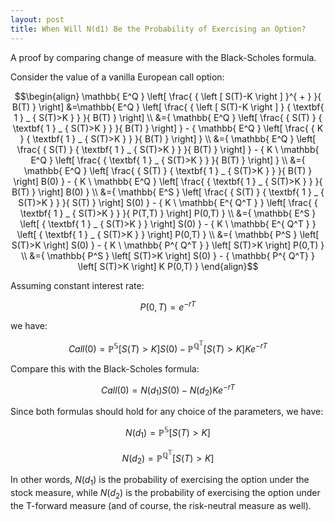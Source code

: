 ```yaml
---
layout: post
title: When Will N(d1) Be the Probability of Exercising an Option?
---
```


A proof by comparing change of measure with the Black-Scholes formula.

Consider the value of a vanilla European call option:

$$\begin{align}
\mathbb{ E^Q } \left[ \frac{ { \left [ S(T)-K \right ] }^{ + } }{ B(T) } \right] 
 &=\mathbb{ E^Q } \left[ \frac{ { \left [ S(T)-K \right ] } { \textbf{ 1 } _ { S(T)>K } } }{ B(T) } \right] \\
 &={ \mathbb{ E^Q } \left[ \frac{ { S(T) } { \textbf{ 1 } _ { S(T)>K } } }{ B(T) } \right] } - { \mathbb{ E^Q } \left[ \frac{ {  K  } { \textbf{ 1 } _ { S(T)>K } } }{ B(T) } \right] } \\
 &={ \mathbb{ E^Q } \left[ \frac{ { S(T) } { \textbf{ 1 } _ { S(T)>K } } }{ B(T) } \right] } - { K \ \mathbb{ E^Q } \left[ \frac{ { \textbf{ 1 } _ { S(T)>K } } }{ B(T) } \right] } \\
 &={ \mathbb{ E^Q } \left[ \frac{ { S(T) } { \textbf{ 1 } _ { S(T)>K } } }{ B(T) } \right] B(0) } - { K \ \mathbb{ E^Q } \left[ \frac{ { \textbf{ 1 } _ { S(T)>K } } }{ B(T) } \right] B(0) } \\
 &={ \mathbb{ E^S } \left[ \frac{ { S(T) } { \textbf{ 1 } _ { S(T)>K } } }{ S(T) } \right] S(0) } - { K \ \mathbb{ E^{ Q^T } } \left[ \frac{ { \textbf{ 1 } _ { S(T)>K } } }{ P(T,T) } \right] P(0,T) } \\
 &={ \mathbb{ E^S } \left[ { \textbf{ 1 } _ { S(T)>K } } \right] S(0) } - { K \ \mathbb{ E^{ Q^T } } \left[ { \textbf{ 1 } _ { S(T)>K } } \right] P(0,T) } \\
 &={ \mathbb{ P^S } \left[ S(T)>K \right] S(0) } - { K \ \mathbb{ P^{ Q^T } } \left[ S(T)>K \right] P(0,T) } \\
 &={ \mathbb{ P^S } \left[ S(T)>K \right] S(0) } - { \mathbb{ P^{ Q^T} } \left[ S(T)>K \right] K P(0,T) }
\end{align}$$

Assuming constant interest rate:

$$ P(0,T)=e^{ -rT } $$

we have:

$$ Call(0)={ \mathbb{ P^S } \left[ S(T)>K \right] S(0) } - { \mathbb{ P^{ Q^T } } \left[ S(T)>K \right] K e^{ -rT } } $$

Compare this with the Black-Scholes formula:

$$ Call(0)={ N(d_1)S(0) }-{ N(d_2)K e^{ -rT } } $$

Since both formulas should hold for any choice of the parameters, we have:

$$ N(d_1)=\mathbb{ P^S } \left[ S(T)>K \right] $$

$$ N(d_2)=\mathbb{ P^ { Q^T } } \left[ S(T)>K \right] $$

In other words, $N(d_1)$ is the probability of exercising the option under the stock measure, while $N(d_2)$ is the probability of exercising the option under the T-forward measure (and of course, the risk-neutral measure as well).

